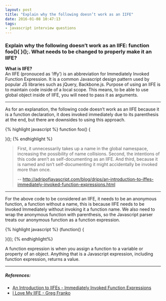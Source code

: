 ```yaml
---
layout: post
title: "Explain why the following doesn’t work as an IIFE"
date: 2016-01-08 10:47:13
tags:
- javascript interview questions
---
```


### Explain why the following doesn’t work as an IIFE: function foo(){ }();. What needs to be changed to properly make it an IIFE?

**What is IIFE?** <br>
An IIFE (pronouced as ‘iffy’) is an abbreviation for Immediately Invoked Function Expression. It is a common Javascript design pattern used by popular JS libraries such as jQuery, Backbone.js. Purpose of using an IIFE is to maintain code inside of a local scope. This means, to be able to use global object inside of IIFE, you will need to pass it as arguments.

-----

As for an explanation, the following code doesn’t work as an IIFE because it is a function declaration, it does invoked immediately due to its parenthesis at the end, but there are downsides to using this approach.

{% highlight javascript %}
function foo() {
  
}();
{% endhighlight %}

> First, it unnecessarily takes up a name in the global namespace, increasing the possibility of name collisions. Second, the intentions of this code aren’t as self-documenting as an IIFE. And third, because it is named and isn’t self-documenting it might accidentally be invoked more than once.
>
> -- http://adripofjavascript.com/blog/drips/an-introduction-to-iffes-immediately-invoked-function-expressions.html

-----

For the above code to be considered an IIFE, it needs to be an anonymous function, a function without a name, this is because IIFE needs to be Invoked Immediately without invoking it a function name. We also need to wrap the anonymous function with parenthesis, so the Javascript parser treats our anonymous function as a function expression.

{% highlight javascript %}
(function() {
  
}());
{% endhighlight%}

A function expression is when you assign a function to a variable or property of an object. Anything that is a Javascript expression, including function expression, returns a value.


-----

##### **References:**

- [An Introduction to IIFEs - Immediately Invoked Function Expressions](http://adripofjavascript.com/blog/drips/an-introduction-to-iffes-immediately-invoked-function-expressions.html)
- [I Love My IIFE - Greg Franko](http://gregfranko.com/blog/i-love-my-iife/)
